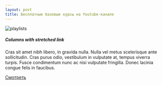 ```yaml
---
layout: post
title: Бесплатные базовые курсы на Youtube-канале
---
```

<div class="row no-gutters bg-light position-relative">
  <div class="col-md-6 mb-md-0 p-md-4">
    <img src="https://raw.githubusercontent.com/rotoro-cloud/rotoro-cloud.github.io/master/images/config.png" class="w-100" alt="playlists">
  </div>
  <div class="col-md-6 position-static p-4 pl-md-0">
    <h5 class="mt-0">Columns with stretched link</h5>
    <p>Cras sit amet nibh libero, in gravida nulla. Nulla vel metus scelerisque ante sollicitudin. Cras purus odio, vestibulum in vulputate at, tempus viverra turpis. Fusce condimentum nunc ac nisi vulputate fringilla. Donec lacinia congue felis in faucibus.</p>
    <a href="https://www.youtube.com/channel/UCAKBEk-i-irZSLWnhUfguwg/playlists" class="stretched-link">Смотреть</a>
  </div>
</div>

